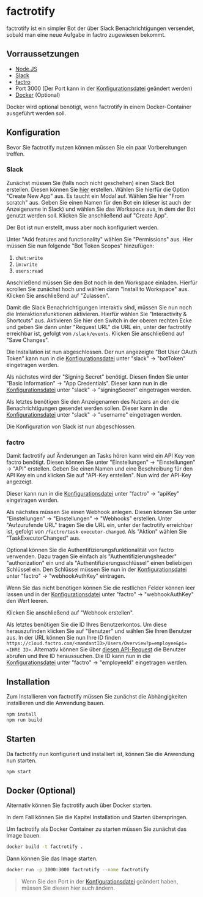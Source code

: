 # factrotify

factrotify ist ein simpler Bot der über Slack Benachrichtigungen versendet, sobald man eine neue Aufgabe in factro zugewiesen bekommt.

## Vorraussetzungen

- [Node.JS](https://nodejs.org/de)
- [Slack](https://slack.com)
- [factro](https://www.factro.de)
- Port 3000 (Der Port kann in der [Konfigurationsdatei](./src/config/config.json) geändert werden)
- [Docker](https://www.docker.com) (Optional)

Docker wird optional benötigt, wenn factrotify in einem Docker-Container ausgeführt werden soll.

## Konfiguration

Bevor Sie factrotify nutzen können müssen Sie ein paar Vorbereitungen treffen.

### Slack

Zunächst müssen Sie (falls noch nicht geschehen) einen Slack Bot erstellen.
Diesen können Sie [hier](https://api.slack.com/apps) erstellen.
Wählen Sie hierfür die Option "Create New App" aus.
Es taucht ein Modal auf. Wählen Sie hier "From scratch" aus.
Geben Sie einen Namen für den Bot ein (dieser ist auch der Anzeigename in Slack) und wählen Sie das Workspace aus, in dem der Bot genutzt werden soll.
Klicken Sie anschließend auf "Create App".

Der Bot ist nun erstellt, muss aber noch konfiguriert werden.

Unter "Add features and functionality" wählen Sie "Permissions" aus.
Hier müssen Sie nun folgende "Bot Token Scopes" hinzufügen:

1. `chat:write`
2. `im:write`
3. `users:read`

Anschließend müssen Sie den Bot noch in den Workspace einladen.
Hierfür scrollen Sie zunächst hoch und wählen dann "Install to Workspace" aus.
Klicken Sie anschließend auf "Zulassen".

Damit die Slack Benachrichtigungen interaktiv sind, müssen Sie nun noch die Interaktionsfunktionen aktivieren.
Hierfür wählen Sie "Interactivity & Shortcuts" aus.
Aktivieren Sie hier den Switch in der oberen rechten Ecke und geben Sie dann unter "Request URL" die URL ein, unter der factrotify erreichbar ist, gefolgt von `/slack/events`.
Klicken Sie anschließend auf "Save Changes".

Die Installation ist nun abgeschlossen.
Der nun angezeigte "Bot User OAuth Token" kann nun in die [Konfigurationsdatei](./src/config/config.json) unter "slack" -> "botToken" eingetragen werden.

Als nächstes wird der "Signing Secret" benötigt.
Diesen finden Sie unter "Basic Information" -> "App Credentials".
Dieser kann nun in die [Konfigurationsdatei](./src/config/config.json) unter "slack" -> "signingSecret" eingetragen werden.

Als letztes benötigen Sie den Anzeigenamen des Nutzers an den die Benachrichtigungen gesendet werden sollen.
Dieser kann in die [Konfigurationsdatei](./src/config/config.json) unter "slack" -> "username" eingetragen werden.

Die Konfiguration von Slack ist nun abgeschlossen.

### factro

Damit factrotify auf Änderungen an Tasks hören kann wird ein API Key von factro benötigt.
Diesen können Sie unter "Einstellungen" -> "Einstellungen" -> "API" erstellen.
Geben Sie einen Namen und eine Beschreibung für den API Key ein und klicken Sie auf "API-Key erstellen".
Nun wird der API-Key angezeigt.

Dieser kann nun in die [Konfigurationsdatei](./src/config/config.json) unter "factro" -> "apiKey" eingetragen werden.

Als nächstes müssen Sie einen Webhook anlegen.
Diesen können Sie unter "Einstellungen" -> "Einstellungen" -> "Webhooks" erstellen.
Unter "Aufzurufende URL" tragen Sie die URL ein, unter der factrotify erreichbar ist, gefolgt von `/factro/task-executor-changed`.
Als "Aktion" wählen Sie "TaskExecutorChanged" aus.

Optional können Sie die Authentifizierungsfunktionalität von factro verwenden.
Dazu tragen Sie einfach als "Authentifizierungsheader" "authorization" ein und als "Authentifizierungsschlüssel" einen beliebigen Schlüssel ein.
Den Schlüssel müssen Sie nun in der [Konfigurationsdatei](./src/config/config.json) unter "factro" -> "webhookAuthKey" eintragen.

Wenn Sie das nicht benötigen können Sie die restlichen Felder können leer lassen und in der [Konfigurationsdatei](./src/config/config.json) unter "factro" -> "webhookAuthKey" den Wert leeren.

Klicken Sie anschließend auf "Webhook erstellen".

Als letztes benötigen Sie die ID Ihres Benutzerkontos.
Um diese herauszufinden klicken Sie auf "Benutzer" und wählen Sie Ihren Benutzer aus.
In der URL können Sie nun Ihre ID finden `https://cloud.factro.com/<mandantID>/Users/Overview?p=employee&pi=<IHRE ID>`.
Alternativ können Sie über [diesen API-Request](https://cloud.factro.com/api/core/docs/#/users/HandleGetUsers) die Benutzer abrufen und Ihre ID heraussuchen.
Die ID kann nun in die [Konfigurationsdatei](./src/config/config.json) unter "factro" -> "employeeId" eingetragen werden.

## Installation

Zum Installieren von factrotify müssen Sie zunächst die Abhängigkeiten installieren und die Anwendung bauen.

```bash
npm install
npm run build
```

## Starten

Da factrotify nun konfiguriert und installiert ist, können Sie die Anwendung nun starten.

```bash
npm start
```

## Docker (Optional)

Alternativ können Sie factrotify auch über Docker starten.

In dem Fall können Sie die Kapitel Installation und Starten überspringen.

Um factrotify als Docker Container zu starten müssen Sie zunächst das Image bauen.

```bash
docker build -t factrotify .
```

Dann können Sie das Image starten.

```bash
docker run -p 3000:3000 factrotify --name factrotify
```

> Wenn Sie den Port in der [Konfigurationsdatei](./src/config/config.json) geändert haben, müssen Sie diesen hier auch ändern.
